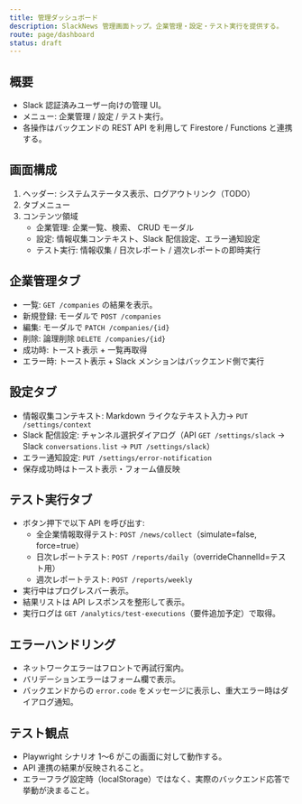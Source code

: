 ```yaml
---
title: 管理ダッシュボード
description: SlackNews 管理画面トップ。企業管理・設定・テスト実行を提供する。
route: page/dashboard
status: draft
---
```


## 概要
- Slack 認証済みユーザー向けの管理 UI。
- メニュー: 企業管理 / 設定 / テスト実行。
- 各操作はバックエンドの REST API を利用して Firestore / Functions と連携する。

## 画面構成
1. ヘッダー: システムステータス表示、ログアウトリンク（TODO）
2. タブメニュー
3. コンテンツ領域
   - 企業管理: 企業一覧、検索、 CRUD モーダル
   - 設定: 情報収集コンテキスト、Slack 配信設定、エラー通知設定
   - テスト実行: 情報収集 / 日次レポート / 週次レポートの即時実行

## 企業管理タブ
- 一覧: `GET /companies` の結果を表示。
- 新規登録: モーダルで `POST /companies`
- 編集: モーダルで `PATCH /companies/{id}`
- 削除: 論理削除 `DELETE /companies/{id}`
- 成功時: トースト表示 + 一覧再取得
- エラー時: トースト表示 + Slack メンションはバックエンド側で実行

## 設定タブ
- 情報収集コンテキスト: Markdown ライクなテキスト入力→ `PUT /settings/context`
- Slack 配信設定: チャンネル選択ダイアログ（API `GET /settings/slack` → Slack `conversations.list` → `PUT /settings/slack`）
- エラー通知設定: `PUT /settings/error-notification`
- 保存成功時はトースト表示・フォーム値反映

## テスト実行タブ
- ボタン押下で以下 API を呼び出す:
  - 全企業情報取得テスト: `POST /news/collect`（simulate=false, force=true）
  - 日次レポートテスト: `POST /reports/daily`（overrideChannelId=テスト用）
  - 週次レポートテスト: `POST /reports/weekly`
- 実行中はプログレスバー表示。
- 結果リストは API レスポンスを整形して表示。
- 実行ログは `GET /analytics/test-executions`（要件追加予定）で取得。

## エラーハンドリング
- ネットワークエラーはフロントで再試行案内。
- バリデーションエラーはフォーム欄で表示。
- バックエンドからの `error.code` をメッセージに表示し、重大エラー時はダイアログ通知。

## テスト観点
- Playwright シナリオ 1〜6 がこの画面に対して動作する。
- API 連携の結果が反映されること。
- エラーフラグ設定時（localStorage）ではなく、実際のバックエンド応答で挙動が決まること。

